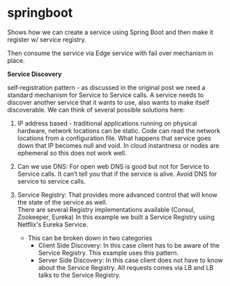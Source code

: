 # springboot
Shows how we can create a service using Spring Boot and then make it register w/ service registry.

Then consume the service via Edge service with fail over mechanism in place.


**Service Discovery**

self‑registration pattern - as discussed in the original post we need a standard mechanism for Service to Service calls.  A service needs to discover another service that it wants to use, also wants to make itself discoverable. We can think of several possible solutions here:
1. IP address based  - traditional applications running on physical hardware, network locations can be static. Code can read the network locations from a configuration file. What happens that service goes down that IP becomes null and void. In cloud instantness or nodes are ephemeral so this does not work well.
2. Can we use DNS:  For open web DNS is good but not for Service to Service calls.  It can’t tell you that if the service is alive. Avoid DNS for service to service calls.  
3. Service Registry: That  provides more advanced control that will know the state of the service as well.    
There are several Registry implementations available (Consul, Zookeeper, Eureka) In this example we built a Service Registry using Netflix's Eureka Service. 

    - This can be broken down in two categories 
        - Client Side Discovery:  In this case client has to be aware of the Service Registry.  This example uses this pattern. 
        - Server Side Discovery:  In this case client does not have to know about the Service Registry. All requests comes via LB and LB talks to the Service Registry.



